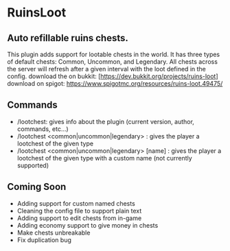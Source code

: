# RuinsLoot
Auto refillable ruins chests.
------
This plugin adds support for lootable chests in the world. It has three types of default chests: Common, Uncommon, and Legendary. All chests across the server will refresh after a given interval with the loot defined in the config.
download the on bukkit: [https://dev.bukkit.org/projects/ruins-loot]
download on spigot: https://www.spigotmc.org/resources/ruins-loot.49475/

Commands
------
* /lootchest: gives info about the plugin (current version, author, commands, etc...)  
* /lootchest <common|uncommon|legendary> : gives the player a lootchest of the given type  
* /lootchest <common|uncommon|legendary> [name] : gives the player a lootchest of the given type with a custom name (not currently supported)   

Coming Soon
------
* Adding support for custom named chests
* Cleaning the config file to support plain text
* Adding support to edit chests from in-game
* Adding economy support to give money in chests
* Make chests unbreakable
* Fix duplication bug
